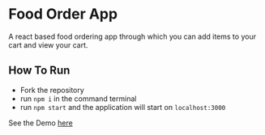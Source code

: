 # Food Order App

A react based food ordering app through which you can add items to your cart and view your cart.

## How To Run

- Fork the repository
- run `npm i` in the command terminal
- run `npm start` and the application will start on `localhost:3000`

See the Demo [here](https://agitated-brattain-833f36.netlify.app)
